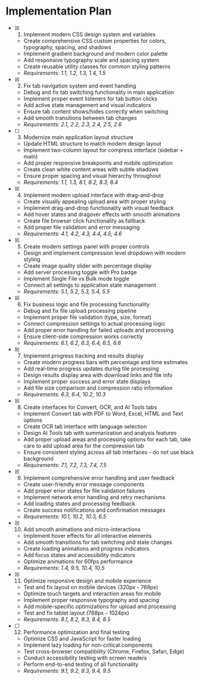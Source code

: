 # Implementation Plan

- [x] 1. Implement modern CSS design system and variables





  - Create comprehensive CSS custom properties for colors, typography, spacing, and shadows
  - Implement gradient background and modern color palette
  - Add responsive typography scale and spacing system
  - Create reusable utility classes for common styling patterns
  - _Requirements: 1.1, 1.2, 1.3, 1.4, 1.5_

- [x] 2. Fix tab navigation system and event handling





  - Debug and fix tab switching functionality in main application
  - Implement proper event listeners for tab button clicks
  - Add active state management and visual indicators
  - Ensure tab content shows/hides correctly when switching
  - Add smooth transitions between tab changes
  - _Requirements: 2.1, 2.2, 2.3, 2.4, 2.5, 2.6_

- [ ] 3. Modernize main application layout structure



  - Update HTML structure to match modern design layout
  - Implement two-column layout for compress interface (sidebar + main)
  - Add proper responsive breakpoints and mobile optimization
  - Create clean white content areas with subtle shadows
  - Ensure proper spacing and visual hierarchy throughout
  - _Requirements: 1.1, 1.3, 8.1, 8.2, 8.3, 8.4_

- [x] 4. Implement modern upload interface with drag-and-drop





  - Create visually appealing upload area with proper styling
  - Implement drag-and-drop functionality with visual feedback
  - Add hover states and dragover effects with smooth animations
  - Create file browser click functionality as fallback
  - Add proper file validation and error messaging
  - _Requirements: 4.1, 4.2, 4.3, 4.4, 4.5, 4.6_

- [x] 5. Create modern settings panel with proper controls





  - Design and implement compression level dropdown with modern styling
  - Create image quality slider with percentage display
  - Add server processing toggle with Pro badge
  - Implement Single File vs Bulk mode toggle
  - Connect all settings to application state management
  - _Requirements: 5.1, 5.2, 5.3, 5.4, 5.5_


- [x] 6. Fix business logic and file processing functionality




  - Debug and fix file upload processing pipeline
  - Implement proper file validation (type, size, format)
  - Connect compression settings to actual processing logic
  - Add proper error handling for failed uploads and processing
  - Ensure client-side compression works correctly
  - _Requirements: 6.1, 6.2, 6.3, 6.4, 6.5, 6.6_

- [x] 7. Implement progress tracking and results display





  - Create modern progress bars with percentage and time estimates
  - Add real-time progress updates during file processing
  - Design results display area with download links and file info
  - Implement proper success and error state displays
  - Add file size comparison and compression ratio information
  - _Requirements: 6.3, 6.4, 10.2, 10.3_

- [x] 8. Create interfaces for Convert, OCR, and AI Tools tabs





  - Implement Convert tab with PDF to Word, Excel, HTML and Text options
  - Create OCR tab interface with language selection
  - Design AI Tools tab with summarization and analysis features
  - Add proper upload areas and processing options for each tab, take care to add upload area for the compression tab
  - Ensure consistent styling across all tab interfaces - do not use black background
  - _Requirements: 7.1, 7.2, 7.3, 7.4, 7.5_

- [x] 9. Implement comprehensive error handling and user feedback






  - Create user-friendly error message components
  - Add proper error states for file validation failures
  - Implement network error handling and retry mechanisms
  - Add loading states and processing feedback
  - Create success notifications and confirmation messages
  - _Requirements: 10.1, 10.2, 10.3, 6.5_

- [x] 10. Add smooth animations and micro-interactions




  - Implement hover effects for all interactive elements
  - Add smooth transitions for tab switching and state changes
  - Create loading animations and progress indicators
  - Add focus states and accessibility indicators
  - Optimize animations for 60fps performance
  - _Requirements: 1.4, 9.5, 10.4, 10.5_

- [x] 11. Optimize responsive design and mobile experience





  - Test and fix layout on mobile devices (320px - 768px)
  - Optimize touch targets and interaction areas for mobile
  - Implement proper responsive typography and spacing
  - Add mobile-specific optimizations for upload and processing
  - Test and fix tablet layout (768px - 1024px)
  - _Requirements: 8.1, 8.2, 8.3, 8.4, 8.5_

- [ ] 12. Performance optimization and final testing
  - Optimize CSS and JavaScript for faster loading
  - Implement lazy loading for non-critical components
  - Test cross-browser compatibility (Chrome, Firefox, Safari, Edge)
  - Conduct accessibility testing with screen readers
  - Perform end-to-end testing of all functionality
  - _Requirements: 9.1, 9.2, 9.3, 9.4, 9.5_